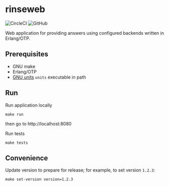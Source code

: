 # rinseweb

![CircleCI](https://img.shields.io/circleci/build/github/RinseOne/rinseweb?style=for-the-badge)
![GitHub](https://img.shields.io/github/license/RinseOne/rinseweb?style=for-the-badge)

Web application for providing answers using configured backends written in Erlang/OTP.

## Prerequisites

* GNU make
* Erlang/OTP
* [GNU units](https://www.gnu.org/software/units/) `units` executable in path

## Run

Run application locally
```
make run
```
then go to http://localhost:8080

Run tests
```
make tests
```

## Convenience

Update version to prepare for release; for example, to set version `1.2.3`:
```
make set-version version=1.2.3
```
